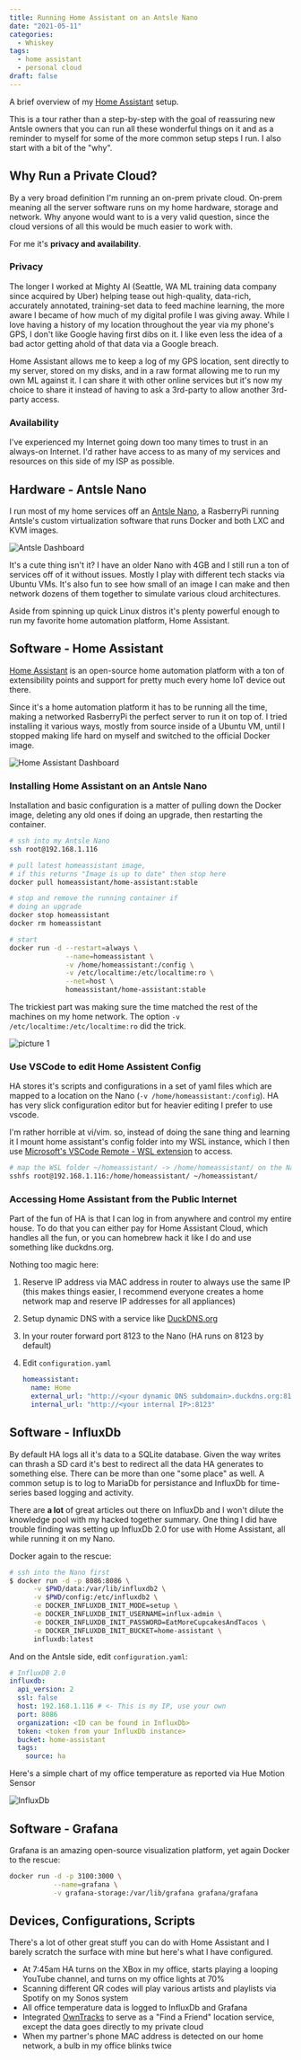 ```yaml
---
title: Running Home Assistant on an Antsle Nano
date: "2021-05-11"
categories:
  - Whiskey
tags:
  - home assistant
  - personal cloud
draft: false
---
```


A brief overview of my [Home Assistant](https://www.home-assistant.io/) setup.

This is a tour rather than a step-by-step with the goal of reassuring new Antsle owners that you can run all these wonderful things on it and as a reminder to myself for some of the more common setup steps I run. I also start with a bit of the "why".

## Why Run a Private Cloud?

By a very broad definition I'm running an on-prem private cloud. On-prem meaning all the server software runs on my home hardware, storage and network. Why anyone would want to is a very valid question, since the cloud versions of all this would be much easier to work with.

For me it's **privacy and availability**.

### Privacy

The longer I worked at Mighty AI (Seattle, WA ML training data company since acquired by Uber) helping tease out high-quality, data-rich, accurately annotated, training-set data to feed machine learning, the more aware I became of how much of my digital profile I was giving away. While I love having a history of my location throughout the year via my phone's GPS, I don't like Google having first dibs on it. I like even less the idea of a bad actor getting ahold of that data via a Google breach.

Home Assistant allows me to keep a log of my GPS location, sent directly to my server, stored on my disks, and in a raw format allowing me to run my own ML against it. I can share it with other online services but it's now my choice to share it instead of having to ask a 3rd-party to allow another 3rd-party access.

### Availability

I've experienced my Internet going down too many times to trust in an always-on Internet. I'd rather have access to as many of my services and resources on this side of my ISP as possible.

## Hardware - Antsle Nano

I run most of my home services off an [Antsle Nano](https://go.antsle.com/antsle-nano/), a RasberryPi running Antsle's custom virtualization software that runs Docker and both LXC and KVM images.

![Antsle Dashboard](../images/9ecc9e9fd34c149c60a0666fbb434166aa38574da55e20da2d8576ccedc67af0.png)

It's a cute thing isn't it? I have an older Nano with 4GB and I still run a ton of services off of it without issues. Mostly I play with different tech stacks via Ubuntu VMs. It's also fun to see how small of an image I can make and then network dozens of them together to simulate various cloud architectures.

Aside from spinning up quick Linux distros it's plenty powerful enough to run my favorite home automation platform, Home Assistant.

## Software - Home Assistant

[Home Assistant](https://www.home-assistant.io/) is an open-source home automation platform with a ton of extensibility points and support for pretty much every home IoT device out there.

Since it's a home automation platform it has to be running all the time, making a networked RasberryPi the perfect server to run it on top of. I tried installing it various ways, mostly from source inside of a Ubuntu VM, until I stopped making life hard on myself and switched to the official Docker image.

![Home Assistant Dashboard](../images/db070fac997ec58105692246a8d988c145edcb466c661df0b2dc7ed51cb8fdb4.png)

### Installing Home Assistant on an Antsle Nano

Installation and basic configuration is a matter of pulling down the Docker image, deleting any old ones if doing an upgrade, then restarting the container.

```bash
# ssh into my Antsle Nano
ssh root@192.168.1.116

# pull latest homeassistant image,
# if this returns "Image is up to date" then stop here
docker pull homeassistant/home-assistant:stable

# stop and remove the running container if
# doing an upgrade
docker stop homeassistant
docker rm homeassistant

# start
docker run -d --restart=always \
              --name=homeassistant \
              -v /home/homeassistant:/config \
              -v /etc/localtime:/etc/localtime:ro \
              --net=host \
              homeassistant/home-assistant:stable
```

The trickiest part was making sure the time matched the rest of the machines on my home network. The option `-v /etc/localtime:/etc/localtime:ro` did the trick.

![picture 1](../images/ca797f90dbe1cc5970168f10aa39114010c70dfeb440a4e6a542895cabe1aa3b.png)

### Use VSCode to edit Home Assistent Config

HA stores it's scripts and configurations in a set of yaml files which are mapped to a location on the Nano (`-v /home/homeassistant:/config`). HA has very slick configuration editor but for heavier editing I prefer to use vscode.

I'm rather horrible at vi/vim. so, instead of doing the sane thing and learning it I mount home assistant's config folder into my WSL instance, which I then use [Microsoft's VSCode Remote - WSL extension](https://github.com/Microsoft/vscode-remote-release) to access.

```bash
# map the WSL folder ~/homeassistant/ -> /home/homeassistant/ on the Nano
sshfs root@192.168.1.116:/home/homeassistant/ ~/homeassistant/
```

### Accessing Home Assistant from the Public Internet

Part of the fun of HA is that I can log in from anywhere and control my entire house. To do that you can either pay for Home Assistant Cloud, which handles all the fun, or you can homebrew hack it like I do and use something like duckdns.org.

Nothing too magic here:

1. Reserve IP address via MAC address in router to always use the same IP (this makes things easier, I recommend everyone creates a home network map and reserve IP addresses for all appliances)
1. Setup dynamic DNS with a service like [DuckDNS.org](https://www.duckdns.org)
1. In your router forward port 8123 to the Nano (HA runs on 8123 by default)
1. Edit `configuration.yaml`

   ```yaml
   homeassistant:
     name: Home
     external_url: "http://<your dynamic DNS subdomain>.duckdns.org:8123"
     internal_url: "http://<your internal IP>:8123"
   ```

## Software - InfluxDb

By default HA logs all it's data to a SQLite database. Given the way writes can thrash a SD card it's best to redirect all the data HA generates to something else. There can be more than one "some place" as well. A common setup is to log to MariaDb for persistance and InfluxDb for time-series based logging and activity.

There are **a lot** of great articles out there on InfluxDb and I won't dilute the knowledge pool with my hacked together summary. One thing I did have trouble finding was setting up InfluxDb 2.0 for use with Home Assistant, all while running it on my Nano.

Docker again to the rescue:

```bash
# ssh into the Nano first
$ docker run -d -p 8086:8086 \
      -v $PWD/data:/var/lib/influxdb2 \
      -v $PWD/config:/etc/influxdb2 \
      -e DOCKER_INFLUXDB_INIT_MODE=setup \
      -e DOCKER_INFLUXDB_INIT_USERNAME=influx-admin \
      -e DOCKER_INFLUXDB_INIT_PASSWORD=EatMoreCupcakesAndTacos \
      -e DOCKER_INFLUXDB_INIT_BUCKET=home-assistant \
      influxdb:latest
```

And on the Antsle side, edit `configuration.yaml`:

```yaml
# InfluxDB 2.0
influxdb:
  api_version: 2
  ssl: false
  host: 192.168.1.116 # <- This is my IP, use your own
  port: 8086
  organization: <ID can be found in InfluxDb>
  token: <token from your InfluxDb instance>
  bucket: home-assistant
  tags:
    source: ha
```

Here's a simple chart of my office temperature as reported via Hue Motion Sensor

![InfluxDb](../images/918d5b22f6834c2982135cf9f56b870e1632f00933de6f1afc9c39135c74df5d.png)

## Software - Grafana

Grafana is an amazing open-source visualization platform, yet again Docker to the rescue:

```bash
docker run -d -p 3100:3000 \
           --name=grafana \
           -v grafana-storage:/var/lib/grafana grafana/grafana
```

## Devices, Configurations, Scripts

There's a lot of other great stuff you can do with Home Assistant and I barely scratch the surface with mine but here's what I have configured.

* At 7:45am HA turns on the XBox in my office, starts playing a looping YouTube channel, and turns on my office lights at 70%
* Scanning different QR codes will play various artists and playlists via Spotify on my Sonos system
* All office temperature data is logged to InfluxDb and Grafana
* Integrated [OwnTracks](https://owntracks.org/) to serve as a "Find a Friend" location service, except the data goes directly to my private cloud
* When my partner's phone MAC address is detected on our home network, a bulb in my office blinks twice

